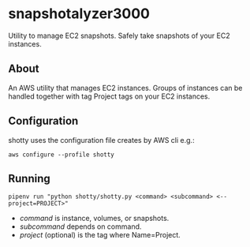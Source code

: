 # snapshotalyzer3000

Utility to manage EC2 snapshots. Safely take snapshots of your EC2 instances.

## About

An AWS utility that manages EC2 instances. Groups of instances can be handled together with tag Project tags on your EC2 instances.

## Configuration

shotty uses the configuration file creates by AWS cli e.g.:

`aws configure --profile shotty`

## Running

`pipenv run "python shotty/shotty.py <command> <subcommand> <--project=PROJECT>"`

 - *command* is instance, volumes, or snapshots.
 - *subcommand* depends on command.
 - *project* (optional) is the tag where Name=Project.
